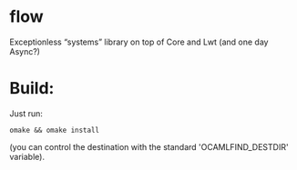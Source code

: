flow
====

Exceptionless “systems” library on top of Core and Lwt (and one day Async?)


Build:
======

Just run:
```
omake && omake install
```
(you can control the destination with the standard 'OCAMLFIND_DESTDIR'
variable).